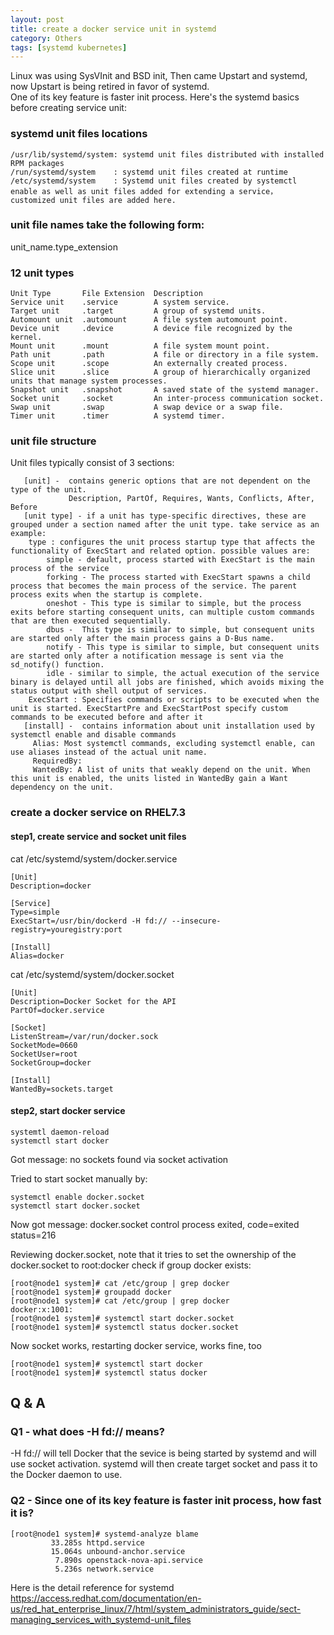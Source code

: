 ```yaml
---
layout: post
title: create a docker service unit in systemd   
category: Others
tags: [systemd kubernetes]
---
```


Linux was using SysVInit and BSD init, Then came Upstart and systemd, now Upstart is being retired in favor of systemd.    
One of its key feature is faster init process. Here's the systemd basics before creating service unit:  

### systemd unit files locations 
```
/usr/lib/systemd/system: systemd unit files distributed with installed RPM packages 
/run/systemd/system    : systemd unit files created at runtime
/etc/systemd/system    : Systemd unit files created by systemctl enable as well as unit files added for extending a service， customized unit files are added here. 
```
### unit file names take the following form: 
   unit_name.type_extension 
### 12 unit types  
```
Unit Type	    File Extension	Description
Service unit	.service	    A system service.
Target unit	    .target	        A group of systemd units.
Automount unit	.automount	    A file system automount point.
Device unit	    .device	        A device file recognized by the kernel.
Mount unit	    .mount	        A file system mount point.
Path unit	    .path	        A file or directory in a file system.
Scope unit	    .scope	        An externally created process.
Slice unit	    .slice	        A group of hierarchically organized units that manage system processes.
Snapshot unit	.snapshot	    A saved state of the systemd manager.
Socket unit	    .socket	        An inter-process communication socket.
Swap unit	    .swap	        A swap device or a swap file.
Timer unit	    .timer	        A systemd timer.
```
### unit file structure 
Unit files typically consist of 3 sections: 
```
   [unit] -  contains generic options that are not dependent on the type of the unit.
             Description, PartOf, Requires, Wants, Conflicts, After, Before 
   [unit type] - if a unit has type-specific directives, these are grouped under a section named after the unit type. take service as an example: 
    type : configures the unit process startup type that affects the functionality of ExecStart and related option. possible values are: 
        simple - default, process started with ExecStart is the main process of the service 
        forking - The process started with ExecStart spawns a child process that becomes the main process of the service. The parent process exits when the startup is complete.
        oneshot - This type is similar to simple, but the process exits before starting consequent units, can multiple custom commands that are then executed sequentially.
        dbus -  This type is similar to simple, but consequent units are started only after the main process gains a D-Bus name.
        notify - This type is similar to simple, but consequent units are started only after a notification message is sent via the sd_notify() function.
        idle - similar to simple, the actual execution of the service binary is delayed until all jobs are finished, which avoids mixing the status output with shell output of services.
    ExecStart : Specifies commands or scripts to be executed when the unit is started. ExecStartPre and ExecStartPost specify custom commands to be executed before and after it
   [install] -  contains information about unit installation used by systemctl enable and disable commands
     Alias: Most systemctl commands, excluding systemctl enable, can use aliases instead of the actual unit name.
     RequiredBy: 
     WantedBy: A list of units that weakly depend on the unit. When this unit is enabled, the units listed in WantedBy gain a Want dependency on the unit.
```

### create a docker service on RHEL7.3 
#### step1, create service and socket unit files 
cat /etc/systemd/system/docker.service
```
[Unit]
Description=docker

[Service]
Type=simple
ExecStart=/usr/bin/dockerd -H fd:// --insecure-registry=youregistry:port

[Install]
Alias=docker
```

cat /etc/systemd/system/docker.socket
```
[Unit]
Description=Docker Socket for the API
PartOf=docker.service

[Socket]
ListenStream=/var/run/docker.sock
SocketMode=0660
SocketUser=root
SocketGroup=docker

[Install]
WantedBy=sockets.target
```
#### step2, start docker service 
```
systemtl daemon-reload 
systemctl start docker 
```
Got message:  no sockets found via socket activation 

Tried to start socket manually by:
```
systemctl enable docker.socket
systemctl start docker.socket
```
Now got message: docker.socket control process exited, code=exited status=216

Reviewing docker.socket, note that it tries to set the ownership of the docker.socket to root:docker
check if group docker exists: 
```
[root@node1 system]# cat /etc/group | grep docker
[root@node1 system]# groupadd docker
[root@node1 system]# cat /etc/group | grep docker
docker:x:1001:
[root@node1 system]# systemctl start docker.socket
[root@node1 system]# systemctl status docker.socket
```
Now socket works, restarting docker service, works fine, too 
```
[root@node1 system]# systemctl start docker
[root@node1 system]# systemctl status docker
```

## Q & A   

### Q1 -  what does -H fd:// means?
-H fd:// will tell Docker that the sevice is being started by systemd and will use socket activation. 
systemd will then create target socket and pass it to the Docker daemon to use. 

  
### Q2 -  Since one of its key feature is faster init process, how fast it is? 
```
[root@node1 system]# systemd-analyze blame
         33.285s httpd.service
         15.064s unbound-anchor.service
          7.890s openstack-nova-api.service
          5.236s network.service
```
Here is the detail reference for systemd   
https://access.redhat.com/documentation/en-us/red_hat_enterprise_linux/7/html/system_administrators_guide/sect-managing_services_with_systemd-unit_files

